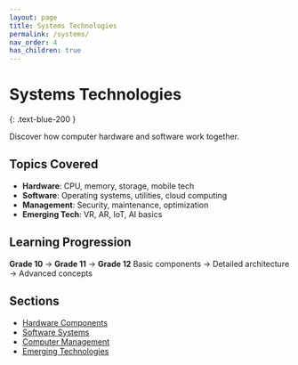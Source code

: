 ```yaml
---
layout: page
title: Systems Technologies
permalink: /systems/
nav_order: 4
has_children: true
---
```


# Systems Technologies
{: .text-blue-200 }

Discover how computer hardware and software work together.

## Topics Covered
- **Hardware**: CPU, memory, storage, mobile tech
- **Software**: Operating systems, utilities, cloud computing
- **Management**: Security, maintenance, optimization
- **Emerging Tech**: VR, AR, IoT, AI basics

## Learning Progression
**Grade 10** → **Grade 11** → **Grade 12**
Basic components → Detailed architecture → Advanced concepts

## Sections
- [Hardware Components](./hardware)
- [Software Systems](./software)
- [Computer Management](./management)
- [Emerging Technologies](./emerging)
